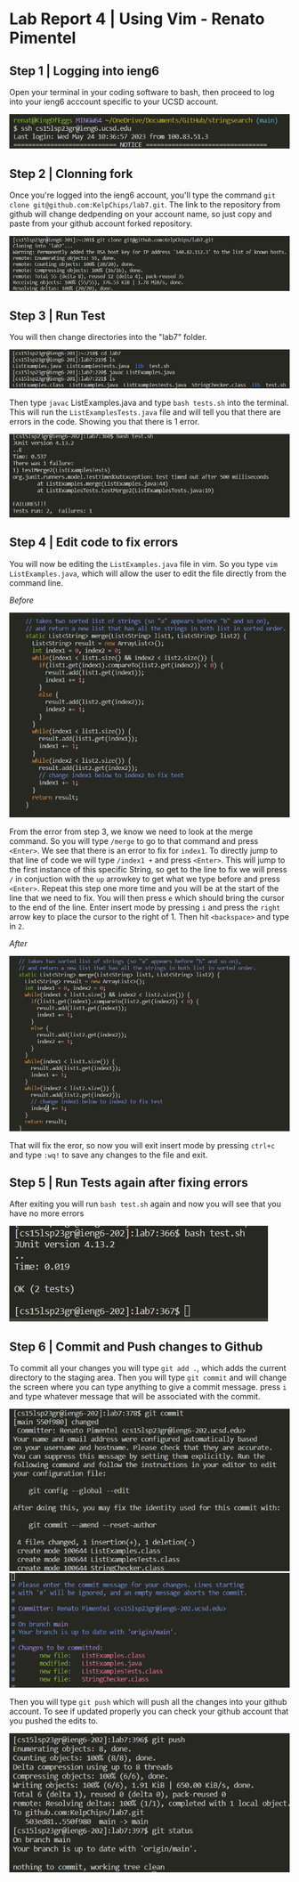 # Lab Report 4 | Using Vim - Renato Pimentel
## Step 1 | Logging into ieng6

Open your terminal in your coding software to bash, then proceed to log into your ieng6 acccount specific to your UCSD account.

![image](Step_4.png)

## Step 2 | Clonning fork

Once you're logged into the ieng6 account, you'll type the command `git clone git@github.com:KelpChips/lab7.git`. The link to the repository from github will change dedpending on your account name, so just copy and paste from your github account forked repository.

![image](step5.png)

## Step 3 | Run Test 

You will then change directories into the "lab7" folder. 

![image](step6part1.png)

Then type `javac` ListExamples.java and type `bash tests.sh` into the terminal. This will run the `ListExamplesTests.java` file and will tell you that there are errors in the code. Showing you that there is 1 error.

![image](step6errors.png)


## Step 4 | Edit code to fix errors

You will now be editing the `ListExamples.java` file in vim. So you type `vim ListExamples.java`, which will allow the user to edit the file directly from the command line.

*Before* 

![image](step7_before.png)

From the error from step 3, we know we need to look at the merge command. So you will type `/merge` to go to that command and press `<Enter>`. We see that there is an error to fix for `index1`. To directly jump to that line of code we will type `/index1 +` and press `<Enter>`. This will jump to the first instance of this specific String, so get to the line to fix we will press `/` in conjuction with the `up` arrowkey to get what we type before and press `<Enter>`. Repeat this step one more time and you will be at the start of the line that we need to fix. You will then press `e` which should bring the cursor to the end of the line. Enter insert mode by pressing `i` and press the `right` arrow key to place the cursor to the right of 1. Then hit `<backspace>` and type in `2`.
  
*After*

![image](Step7_after.png)
  
That will fix the eror, so now you will exit insert mode by pressing `ctrl+c` and type `:wq!` to save any changes to the file and exit.

## Step 5 | Run Tests again after fixing errors
  
After exiting you will run `bash test.sh` again and now you will see that you have no more errors
  
![image](Step8.png)
  
## Step 6 | Commit and Push changes to Github
  
To commit all your changes you will type `git add .`, which adds the current directory to the staging area. Then you will type `git commit` and will change the screen where you can type anything to give a commit message. press `i` and type whatever message that will be associated with the commit.

![image](commitstep.png)
![image](step9.png)
  
  
Then you will type `git push` which will push all the changes into your github account. To see if updated properly you can check your github account that you pushed the edits to.
  
![image](step10.png)
